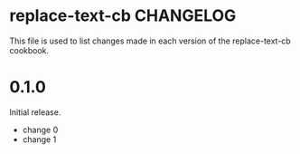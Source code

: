 # replace-text-cb CHANGELOG

This file is used to list changes made in each version of the replace-text-cb cookbook.

# 0.1.0

Initial release.

- change 0
- change 1

